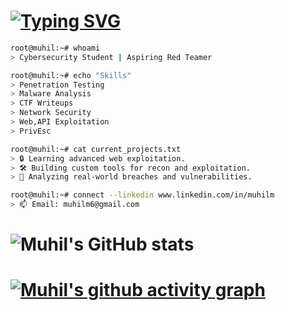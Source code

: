 # [![Typing SVG](https://readme-typing-svg.demolab.com?font=Fira+Code&pause=1000&color=F71606&width=435&lines=root%40muhil%3A~%23+echo+%22%F0%9F%91%8B+Hi%2C+I'm+Muhil%22)](https://git.io/typing-svg)

```bash
root@muhil:~# whoami  
> Cybersecurity Student | Aspiring Red Teamer  

root@muhil:~# echo "Skills"  
> Penetration Testing  
> Malware Analysis  
> CTF Writeups  
> Network Security  
> Web,API Exploitation
> PrivEsc

root@muhil:~# cat current_projects.txt  
> 🔒 Learning advanced web exploitation.  
> 🛠️ Building custom tools for recon and exploitation.  
> 🧩 Analyzing real-world breaches and vulnerabilities.  

root@muhil:~# connect --linkedin www.linkedin.com/in/muhilm
> 📫 Email: muhilm6@gmail.com

```
# ![Muhil's GitHub stats](https://github-readme-stats.vercel.app/api?username=stag-nant&show_icons=true&theme=radical)

# [![Muhil's github activity graph](https://github-readme-activity-graph.vercel.app/graph?username=stag-nant&theme=redical)](https://github.com/stag-nant/github-readme-activity-graph)

